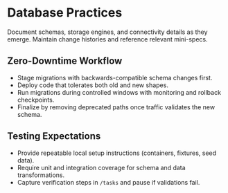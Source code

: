 # Database Practices

Document schemas, storage engines, and connectivity details as they emerge. Maintain change histories and reference relevant mini-specs.

## Zero-Downtime Workflow
- Stage migrations with backwards-compatible schema changes first.
- Deploy code that tolerates both old and new shapes.
- Run migrations during controlled windows with monitoring and rollback checkpoints.
- Finalize by removing deprecated paths once traffic validates the new schema.

## Testing Expectations
- Provide repeatable local setup instructions (containers, fixtures, seed data).
- Require unit and integration coverage for schema and data transformations.
- Capture verification steps in `/tasks` and pause if validations fail.

